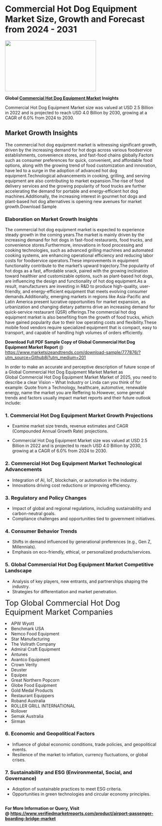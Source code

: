 <H1>Commercial Hot Dog Equipment Market Size, Growth and Forecast from 2024 - 2031</H1><img class="aligncenter size-medium wp-image-584254" src="https://thirdeyenews.in/wp-content/uploads/2024/09/Global-Market-Research-300x168.jpeg" alt="" width="300" height="168" /><p><strong>Global&nbsp;<a href="https://www.marketsizeandtrends.com/download-sample/777876/?utm_source=Github8j?utm_medium=201">Commercial Hot Dog Equipment Market</a> Insights</strong></p><p>Commercial Hot Dog Equipment Market size was valued at USD 2.5 Billion in 2022 and is projected to reach USD 4.0 Billion by 2030, growing at a CAGR of 6.0% from 2024 to 2030.</p><p><h2>Market Growth Insights</h2> The commercial hot dog equipment market is witnessing significant growth, driven by the increasing demand for hot dogs across various foodservice establishments, convenience stores, and fast-food chains globally.Factors such as consumer preferences for quick, convenient, and affordable food options, along with the growing trend of food customization and innovation, have led to a surge in the adoption of advanced hot dog equipment.Technological advancements in cooking, grilling, and serving equipment are also contributing to market expansion.The rise of food delivery services and the growing popularity of food trucks are further accelerating the demand for portable and energy-efficient hot dog machines.Additionally, the increasing interest in gourmet hot dogs and plant-based hot dog alternatives is opening new avenues for market growth.Download Sample <h3>Elaboration on Market Growth Insights</h3> The commercial hot dog equipment market is expected to experience steady growth in the coming years.The market is mainly driven by the increasing demand for hot dogs in fast-food restaurants, food trucks, and convenience stores.Furthermore, innovations in food processing and cooking technologies, such as advanced grilling machines and automated cooking systems, are enhancing operational efficiency and reducing labor costs for foodservice operators.These improvements in equipment functionality contribute to the market’s upward trajectory.The popularity of hot dogs as a fast, affordable snack, paired with the growing inclination toward healthier and customizable options, such as plant-based hot dogs, are influencing the design and functionality of hot dog equipment.As a result, manufacturers are investing in R&D to produce high-quality, user-friendly, and energy-efficient equipment that meets evolving consumer demands.Additionally, emerging markets in regions like Asia-Pacific and Latin America present lucrative opportunities for market expansion, as urbanization and changing dietary patterns drive an increasing demand for quick-service restaurant (QSR) offerings.The commercial hot dog equipment market is also benefiting from the growth of food trucks, which have gained popularity due to their low operating costs and flexibility.These mobile food vendors require specialized equipment that is compact, easy to transport, and capable of handling high volumes of orders efficiently.</p><p><span class=""><strong>Download Full PDF Sample Copy of Global Commercial Hot Dog Equipment Market Report</strong> @ <a href="https://www.marketsizeandtrends.com/download-sample/777876/?utm_source=Github8j?utm_medium=201" target="_blank">https://www.marketsizeandtrends.com/download-sample/777876/?utm_source=Github8j?utm_medium=201</a></span></p><p>In order to make an accurate and perceptive description of future scope of a Global&nbsp;Commercial Hot Dog Equipment Market Market as Global&nbsp;Commercial Hot Dog Equipment Market Market of 2025, you need to describe a clear Vision &ndash; What Industry or Linda can you think of for example: Quote from a Technology, healthcare, automotive, renewable energy, name the market you are Reffering to.However, some general trends and factors usually impact market reports and their future outlook include:</p><h3>1.&nbsp;<strong>Commercial Hot Dog Equipment Market Growth Projections</strong></h3><ul><li>Examine market size trends, revenue estimates and CAGR (Compounded Annual Growth Rate) projections.</li><li><p>Commercial Hot Dog Equipment Market size was valued at USD 2.5 Billion in 2022 and is projected to reach USD 4.0 Billion by 2030, growing at a CAGR of 6.0% from 2024 to 2030.</p></li></ul><h3>2.&nbsp;<strong>Commercial Hot Dog Equipment Market Technological Advancements</strong></h3><ul><li>Integration of AI, IoT, blockchain, or automation in the industry.</li><li>Innovations driving cost reductions or improving efficiency.</li></ul><h3>3.&nbsp;<strong>Regulatory and Policy Changes</strong></h3><ul><li>Impact of global and regional regulations, including sustainability and carbon-neutral goals.</li><li>Compliance challenges and opportunities tied to government initiatives.</li></ul><h3>4.&nbsp;<strong>Consumer Behavior Trends</strong></h3><ul><li>Shifts in demand influenced by generational preferences (e.g., Gen Z, Millennials).</li><li>Emphasis on eco-friendly, ethical, or personalized products/services.</li></ul><h3>5.&nbsp;<strong>Global Commercial Hot Dog Equipment Market Competitive Landscape</strong></h3><ul><li>Analysis of key players, new entrants, and partnerships shaping the industry.</li><li>Strategies for differentiation and market penetration.</li></ul><p data-pm-slice="1 1 []"><span style="color: inherit; font-family: inherit; font-size: 25px;">Top Global Commercial Hot Dog Equipment Market Companies</span></p><div class="" data-test-id=""><p><li>APW Wyott</li><li> Benchmark USA</li><li> Nemco Food Equipment</li><li> Star Manufacturing</li><li> The Vollrath Company</li><li> Admiral Craft Equipment</li><li> Antunes</li><li> Avantco Equipment</li><li> Crown Verity</li><li> Deuster</li><li> Equipex</li><li> Great Northern Popcorn</li><li> Globe Food Equipment</li><li> Gold Medal Products</li><li> Restaurant Equippers</li><li> Roband Australia</li><li> ROLLER GRILL INTERNATIONAL</li><li> Rollover</li><li> Semak Australia</li><li> Sirman</li></p></div><h3>6.&nbsp;<strong>Economic and Geopolitical Factors</strong></h3><ul><li>Influence of global economic conditions, trade policies, and geopolitical events.</li><li>Resilience of the market to inflation, currency fluctuations, or global crises.</li></ul><h3>7.&nbsp;<strong>Sustainability and ESG (Environmental, Social, and Governance)</strong></h3><ul><li>Adoption of sustainable practices to meet ESG criteria.</li><li>Opportunities in green technologies and circular economy principles.</li></ul><h2><strong style="font-size: 14px;">For More Information or Query, Visit @&nbsp;</strong><a style="background-color: #ffffff; font-size: 14px;" href="https://www.marketsizeandtrends.com/report/commercial-hot-dog-equipment-market/" target="_blank">https://www.verifiedmarketreports.com/product/airport-passenger-boarding-bridge-market</a></h2>